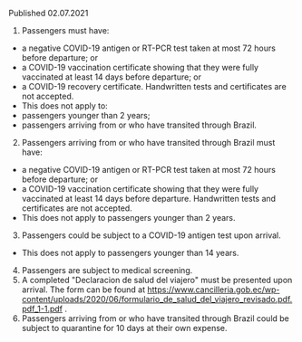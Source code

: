 Published 02.07.2021
1. Passengers must have:
- a negative COVID-19 antigen or RT-PCR test taken at most 72 hours before departure; or
- a COVID-19 vaccination certificate showing that they were fully vaccinated at least 14 days before departure; or
- a COVID-19 recovery certificate.
Handwritten tests and certificates are not accepted.
- This does not apply to:
- passengers younger than 2 years;
- passengers arriving from or who have transited through Brazil.
2. Passengers arriving from or who have transited through Brazil must have:
- a negative COVID-19 antigen or RT-PCR test taken at most 72 hours before departure; or
- a COVID-19 vaccination certificate showing that they were fully vaccinated at least 14 days before departure.
Handwritten tests and certificates are not accepted.
- This does not apply to passengers younger than 2 years.
3. Passengers could be subject to a COVID-19 antigen test upon arrival.
- This does not apply to passengers younger than 14 years.
4. Passengers are subject to medical screening.
5. A completed "Declaracion de salud del viajero" must be presented upon arrival. The form can be found at <a href="https://www.cancilleria.gob.ec/wp-content/uploads/2020/06/formulario_de_salud_del_viajero_revisado.pdf.pdf_1-1.pdf">https://www.cancilleria.gob.ec/wp-content/uploads/2020/06/formulario_de_salud_del_viajero_revisado.pdf.pdf_1-1.pdf</a> .
6. Passengers arriving from or who have transited through Brazil could be subject to quarantine for 10 days at their own expense.

